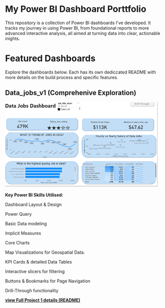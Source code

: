 # My Power BI Dashboard Porttfolio
This repository is a collection of Power BI dashboards I've developed. It tracks my journey in using Power BI, from foundational reports to more advanced interactive analysis, all aimed at turning data into clear, actionable inights.

# Featured Dashboards

Explore the dashboards below. Each has its own dediccated README with more details on the build process and specific features.

## Data_jobs_v1 (Comprehenive Exploration)

![Data_jobs_v1](/Project%20images/Project%201%20Page%201.png)

**Key Power BI Skills Utilised:**

Dashboard Layout & Design

Power Query

Basic Data modeling 

Implicit Measures

Core Charts

Map Visualizations for Geospatial Data.

KPI Cards & detailed Data Tables

Interactive slicers for filtering

Buttons & Bookmarks for Page 
Navigation

Drill-Through functionality 

[ **view Full Project 1 details (README)** ](Data_jobs_v1/README.md)


